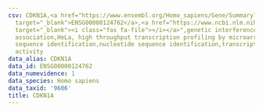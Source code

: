 ```yaml
---
csv: CDKN1A,<a href="https://www.ensembl.org/Homo_sapiens/Gene/Summary?db=core;g=ENSG00000124762"
  target="_blank">ENSG00000124762</a>,<a href="https://www.ncbi.nlm.nih.gov/pubmed/17216044"
  target="_blank"><i class="fas fa-file"></i></a>",genetic interference,functional
  association,HeLa, high throughput transcription profiling by microarray,nucleotide
  sequence identification,nucleotide sequence identification,transcriptional regulation,up-regulates
  activity
data_alias: CDKN1A
data_id: ENSG00000124762
data_numevidence: 1
data_species: Homo sapiens
data_taxid: '9606'
title: CDKN1A
---
```

